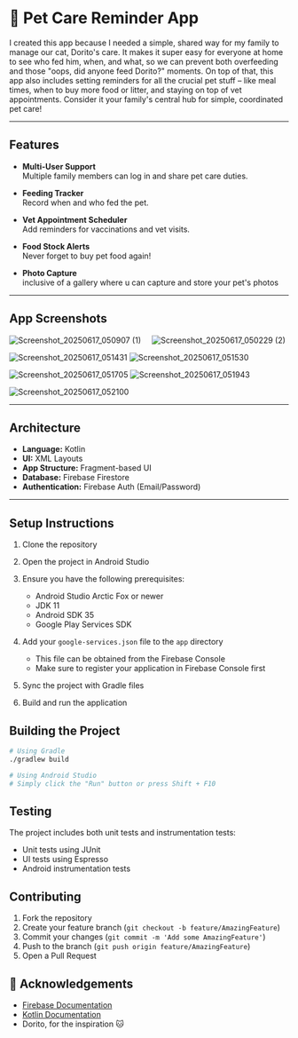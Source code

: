 # 🐾 Pet Care Reminder App

I created this app because I needed a simple, shared way for my family to manage our cat, Dorito's care. It makes it super easy for everyone at home to see who fed him, when, and what, so we can prevent both overfeeding and those "oops, did anyone feed Dorito?" moments. On top of that, this app also includes setting reminders for all the crucial pet stuff – like meal times, when to buy more food or litter, and staying on top of vet appointments. Consider it your family's central hub for simple, coordinated pet care!


---

## Features

- **Multi-User Support**  
  Multiple family members can log in and share pet care duties.

- **Feeding Tracker**  
  Record when and who fed the pet.

- **Vet Appointment Scheduler**  
  Add reminders for vaccinations and vet visits.

- **Food Stock Alerts**  
  Never forget to buy pet food again!

- **Photo Capture**  
  inclusive of a gallery where u can capture and store your pet's photos



---

## App Screenshots

![Screenshot_20250617_050907 (1)](https://github.com/user-attachments/assets/a9ac8017-fc22-49fb-8a13-e8114efdd6a2)&nbsp;&nbsp;&nbsp;&nbsp;
                                      ![Screenshot_20250617_050229 (2)](https://github.com/user-attachments/assets/d19a68bd-9953-424e-a920-2a977a0e065b)

![Screenshot_20250617_051431](https://github.com/user-attachments/assets/f91a725e-26fa-44cf-839d-8fade6123596)
![Screenshot_20250617_051530](https://github.com/user-attachments/assets/739a9f70-c7f2-4a04-aa63-b6e9788e442a)

![Screenshot_20250617_051705](https://github.com/user-attachments/assets/9e7054a1-1d8a-490d-a22b-3c47107f6b3c)
![Screenshot_20250617_051943](https://github.com/user-attachments/assets/84f7e43e-119e-4d86-8c6c-01d7ec579402)

![Screenshot_20250617_052100](https://github.com/user-attachments/assets/fac04d0b-e8ca-4137-a036-ad4f3d34738e)

---

## Architecture

- **Language:** Kotlin  
- **UI:** XML Layouts  
- **App Structure:** Fragment-based UI  
- **Database:** Firebase Firestore  
- **Authentication:** Firebase Auth (Email/Password)

---

## Setup Instructions

1. Clone the repository
2. Open the project in Android Studio
3. Ensure you have the following prerequisites:
   - Android Studio Arctic Fox or newer
   - JDK 11
   - Android SDK 35
   - Google Play Services SDK

4. Add your `google-services.json` file to the `app` directory
   - This file can be obtained from the Firebase Console
   - Make sure to register your application in Firebase Console first

5. Sync the project with Gradle files
6. Build and run the application

## Building the Project

```bash
# Using Gradle
./gradlew build

# Using Android Studio
# Simply click the "Run" button or press Shift + F10
```

## Testing

The project includes both unit tests and instrumentation tests:
- Unit tests using JUnit
- UI tests using Espresso
- Android instrumentation tests

## Contributing

1. Fork the repository
2. Create your feature branch (`git checkout -b feature/AmazingFeature`)
3. Commit your changes (`git commit -m 'Add some AmazingFeature'`)
4. Push to the branch (`git push origin feature/AmazingFeature`)
5. Open a Pull Request


## 🙌 Acknowledgements

- [Firebase Documentation](https://firebase.google.com/docs/firestore)  
- [Kotlin Documentation](https://kotlinlang.org/docs/home.html)  
- Dorito, for the inspiration 🐱
